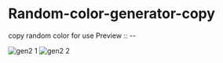 # Random-color-generator-copy
copy random color for use
Preview :: --


![gen2 1](https://github.com/user-attachments/assets/5e706a1a-e91e-49a1-865c-b4f9ab06ee0c)
![gen2 2](https://github.com/user-attachments/assets/c71428a2-bf83-450e-800b-d58e73dce54c)
